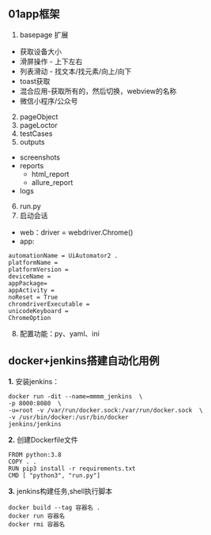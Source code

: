 ## 01app框架
1. basepage 扩展
 - 获取设备大小
 - 滑屏操作 - 上下左右
 - 列表滑动 - 找文本/找元素/向上/向下
 - toast获取
 - 混合应用-获取所有的，然后切换，webview的名称
 - 微信小程序/公众号
2. pageObject
3. pageLoctor
4. testCases
5. outputs
 - screenshots
 - reports
   - html_report
   - allure_report 
 - logs
6. run.py
7. 启动会话
 - web：driver = webdriver.Chrome()
 - app:
```
automationName = UiAutomator2 .
platformName = 
platformVersion = 
deviceName =  
appPackage=
appActivity = 
noReset = True
chromdriverExecutable = 
unicodeKeyboard = 
ChromeOption
```
8. 配置功能：py、yaml、ini
## docker+jenkins搭建自动化用例
**1.** 安装jenkins：
```
docker run -dit --name=mmmm_jenkins  \ 
-p 8000:8080  \ 
-u=root -v /var/run/docker.sock:/var/run/docker.sock  \ 
-v /usr/bin/docker:/usr/bin/docker 
jenkins/jenkins
```
**2.** 创建Dockerfile文件
```
FROM python:3.8
COPY . .
RUN pip3 install -r requirements.txt
CMD [ "python3", "run.py"]
```

**3.** jenkins构建任务,shell执行脚本
```
docker build --tag 容器名 .
docker run 容器名
docker rmi 容器名
```
